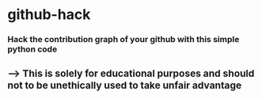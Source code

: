 # github-hack

<b><h3>Hack the contribution graph of your github with this simple python code<h3/><b/>
  
--> This is solely for educational purposes and should not to be unethically used to take unfair advantage
